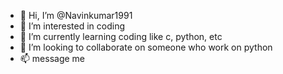 - 👋 Hi, I’m @Navinkumar1991
- 👀 I’m interested in coding
- 🌱 I’m currently learning coding like c, python, etc
- 💞️ I’m looking to collaborate on someone who work on python
- 📫 message me

<!---
Navinkumar1991/Navinkumar1991 is a ✨ special ✨ repository because its `README.md` (this file) appears on your GitHub profile.
You can click the Preview link to take a look at your changes.
--->
